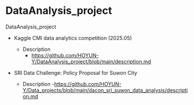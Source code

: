 # DataAnalysis_project
DataAnalysis_project
- Kaggle CMI data analytics competition (2025.05)
    * Description
        - https://github.com/HOYUN-Y/DataAnalysis_project/blob/main/description.md

- SRI Data Challenge: Policy Proposal for Suwon City
    * Description
        -https://github.com/HOYUN-Y/Data_projects/blob/main/dacon_sri_suwon_data_analysis/description.md